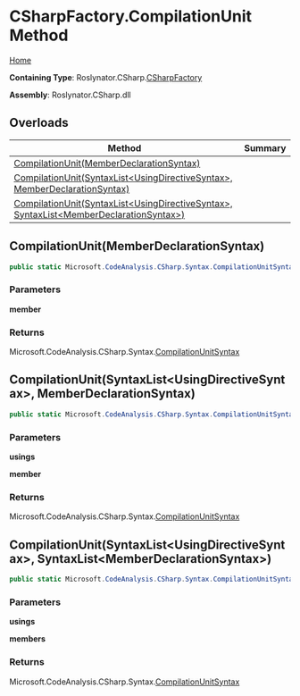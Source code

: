 # CSharpFactory\.CompilationUnit Method

[Home](../../../../README.md)

**Containing Type**: Roslynator\.CSharp\.[CSharpFactory](../README.md)

**Assembly**: Roslynator\.CSharp\.dll

## Overloads

| Method | Summary |
| ------ | ------- |
| [CompilationUnit(MemberDeclarationSyntax)](#Roslynator_CSharp_CSharpFactory_CompilationUnit_Microsoft_CodeAnalysis_CSharp_Syntax_MemberDeclarationSyntax_) | |
| [CompilationUnit(SyntaxList\<UsingDirectiveSyntax>, MemberDeclarationSyntax)](#Roslynator_CSharp_CSharpFactory_CompilationUnit_Microsoft_CodeAnalysis_SyntaxList_Microsoft_CodeAnalysis_CSharp_Syntax_UsingDirectiveSyntax__Microsoft_CodeAnalysis_CSharp_Syntax_MemberDeclarationSyntax_) | |
| [CompilationUnit(SyntaxList\<UsingDirectiveSyntax>, SyntaxList\<MemberDeclarationSyntax>)](#Roslynator_CSharp_CSharpFactory_CompilationUnit_Microsoft_CodeAnalysis_SyntaxList_Microsoft_CodeAnalysis_CSharp_Syntax_UsingDirectiveSyntax__Microsoft_CodeAnalysis_SyntaxList_Microsoft_CodeAnalysis_CSharp_Syntax_MemberDeclarationSyntax__) | |

## CompilationUnit\(MemberDeclarationSyntax\) <a name="Roslynator_CSharp_CSharpFactory_CompilationUnit_Microsoft_CodeAnalysis_CSharp_Syntax_MemberDeclarationSyntax_"></a>

```csharp
public static Microsoft.CodeAnalysis.CSharp.Syntax.CompilationUnitSyntax CompilationUnit(Microsoft.CodeAnalysis.CSharp.Syntax.MemberDeclarationSyntax member)
```

### Parameters

**member**

### Returns

Microsoft\.CodeAnalysis\.CSharp\.Syntax\.[CompilationUnitSyntax](https://docs.microsoft.com/en-us/dotnet/api/microsoft.codeanalysis.csharp.syntax.compilationunitsyntax)

## CompilationUnit\(SyntaxList\<UsingDirectiveSyntax>, MemberDeclarationSyntax\) <a name="Roslynator_CSharp_CSharpFactory_CompilationUnit_Microsoft_CodeAnalysis_SyntaxList_Microsoft_CodeAnalysis_CSharp_Syntax_UsingDirectiveSyntax__Microsoft_CodeAnalysis_CSharp_Syntax_MemberDeclarationSyntax_"></a>

```csharp
public static Microsoft.CodeAnalysis.CSharp.Syntax.CompilationUnitSyntax CompilationUnit(Microsoft.CodeAnalysis.SyntaxList<Microsoft.CodeAnalysis.CSharp.Syntax.UsingDirectiveSyntax> usings, Microsoft.CodeAnalysis.CSharp.Syntax.MemberDeclarationSyntax member)
```

### Parameters

**usings**

**member**

### Returns

Microsoft\.CodeAnalysis\.CSharp\.Syntax\.[CompilationUnitSyntax](https://docs.microsoft.com/en-us/dotnet/api/microsoft.codeanalysis.csharp.syntax.compilationunitsyntax)

## CompilationUnit\(SyntaxList\<UsingDirectiveSyntax>, SyntaxList\<MemberDeclarationSyntax>\) <a name="Roslynator_CSharp_CSharpFactory_CompilationUnit_Microsoft_CodeAnalysis_SyntaxList_Microsoft_CodeAnalysis_CSharp_Syntax_UsingDirectiveSyntax__Microsoft_CodeAnalysis_SyntaxList_Microsoft_CodeAnalysis_CSharp_Syntax_MemberDeclarationSyntax__"></a>

```csharp
public static Microsoft.CodeAnalysis.CSharp.Syntax.CompilationUnitSyntax CompilationUnit(Microsoft.CodeAnalysis.SyntaxList<Microsoft.CodeAnalysis.CSharp.Syntax.UsingDirectiveSyntax> usings, Microsoft.CodeAnalysis.SyntaxList<Microsoft.CodeAnalysis.CSharp.Syntax.MemberDeclarationSyntax> members)
```

### Parameters

**usings**

**members**

### Returns

Microsoft\.CodeAnalysis\.CSharp\.Syntax\.[CompilationUnitSyntax](https://docs.microsoft.com/en-us/dotnet/api/microsoft.codeanalysis.csharp.syntax.compilationunitsyntax)

